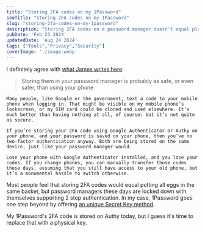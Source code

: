 ```yaml
---
title: "Storing 2FA codes on my 1Password"
seoTitle: "Storing 2FA codes on my 1Password"
slug: "storing-2fa-codes-on-my-1password"
description: "Storing 2FA codes on a password manager doesn't equal placing all eggs in the same basket. That's because password managers come with unique security features."
pubDate: 'Feb 23 2024'
updatedDate: 'Aug 24 2024'
tags: ["Tools","Privacy","Security"]
coverImage: './image.webp'
---
```



I definitely agree with [what James writes here](https://blog.james.cridland.net/should-you-store-your-2fa-totp-tokens-in-your-password-manager-9798199b728):

> Storing them in your password manager is probably as safe, or even safer, than using your phone

	Many people, like Google or the government, text a code to your mobile phone when logging in. That might be visible on my mobile phone’s lockscreen, or my SIM card could be cloned and used elsewhere. It’s much better than having nothing at all, of course: but it’s not quite as secure.

	If you’re storing your 2FA code using Google Authenticator or Authy on your phone, and your password is saved on your phone, then you’ve no two-factor authentication anyway. Both are being stored on the same device, just like your password manager would.

	Lose your phone with Google Authenticator installed, and you lose your codes. If you change phones, you can manually transfer those codes these days, assuming that you still have access to your old phone, but it’s a monumental hassle to switch otherwise.

Most people feel that storing 2FA codes would equal putting all eggs in the same basket, but password managers these days are locked down with themselves supporting 2 step authentication. In my case, 1Password goes one step beyond by offering [an unique Secret Key method](https://support.1password.com/secret-key/).

My 1Password's 2FA code is stored on Authy today, but I guess it's time to replace that with a physical key.
